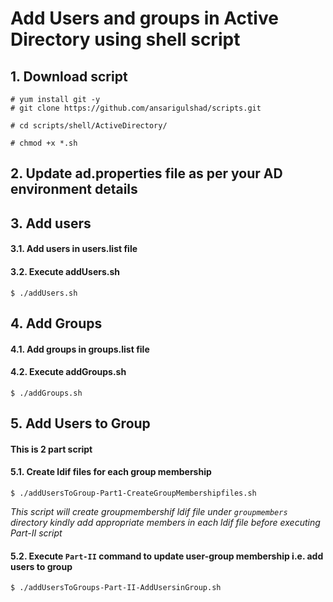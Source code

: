 # Add Users and groups in Active Directory using shell script

## 1. Download script
```
# yum install git -y
# git clone https://github.com/ansarigulshad/scripts.git

# cd scripts/shell/ActiveDirectory/

# chmod +x *.sh
```
## 2. Update ad.properties file as per your AD environment details


## 3. Add users
####  3.1. Add users in users.list file
####  3.2. Execute addUsers.sh
```
$ ./addUsers.sh
```

## 4. Add Groups
####  4.1. Add groups in groups.list file
####  4.2. Execute addGroups.sh
```
$ ./addGroups.sh
```
## 5. Add Users to Group
#### This is 2 part script
#### 5.1. Create ldif files for each group membership
```
$ ./addUsersToGroup-Part1-CreateGroupMembershipfiles.sh
```
_This script will create groupmembershif ldif file under `groupmembers` directory_
_kindly add appropriate members in each ldif file before executing Part-II script_

#### 5.2. Execute `Part-II` command to update user-group membership i.e. add users to group
```
$ ./addUsersToGroups-Part-II-AddUsersinGroup.sh
```

